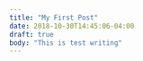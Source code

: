 ```yaml
---
title: "My First Post"
date: 2018-10-30T14:45:06-04:00
draft: true
body: "This is test writing"
---
```


